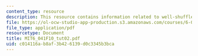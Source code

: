 ```yaml
---
content_type: resource
description: This resource contains information related to well-shuffled standard.
file: https://ol-ocw-studio-app-production.s3.amazonaws.com/courses/6-041-probabilistic-systems-analysis-and-applied-probability-fall-2010/c014116ab8af3b426139d0c3345b3bca_MIT6_041F10_tut02.pdf
file_type: application/pdf
resourcetype: Document
title: MIT6_041F10_tut02.pdf
uid: c014116a-b8af-3b42-6139-d0c3345b3bca
---
```

